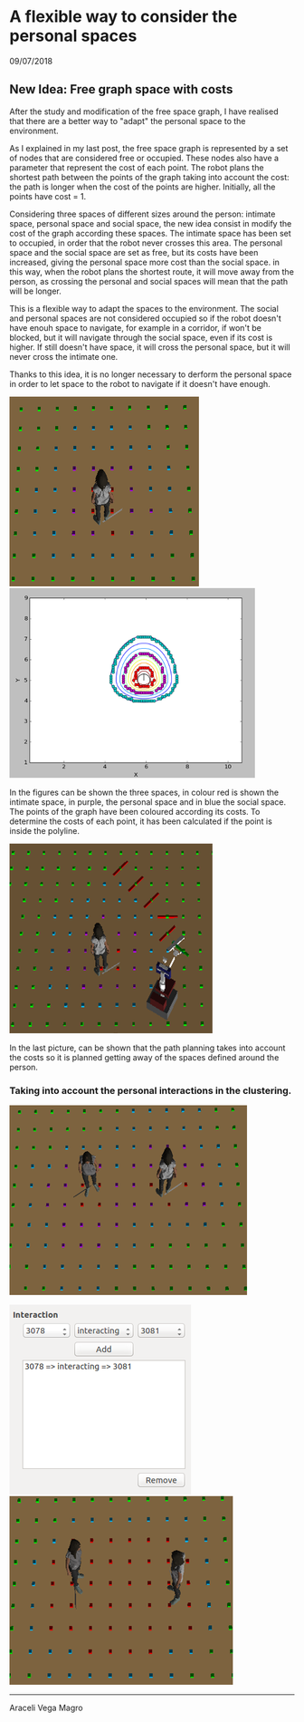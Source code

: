 # A flexible way to consider the personal spaces

09/07/2018

## New Idea: Free graph space with costs 

After the study and modification of the free space graph, I have realised that there are a better way to "adapt" the personal space to the environment.

As I explained in my last post, the free space graph is represented by a set of nodes that are considered free or occupied. These nodes also have a parameter that represent the cost of each point. The robot plans the shortest path between the points of the graph taking into account the cost: the path is longer when the cost of the points are higher. Initially, all the points have cost = 1. 

Considering three spaces of different sizes around the person: intimate space, personal space and social space, the new idea consist in modify the cost of the graph according these spaces. The intimate space has been set to occupied, in order that the robot never crosses this area. The personal space and the social space are set as free, but its costs have been increased, giving the personal space more cost than the social space. in this way, when the robot plans the shortest route, it will move away from the person, as crossing the personal and social spaces will mean that the path will be longer. 

This is a flexible way to adapt the spaces to the environment. The social and personal spaces are not considered occupied so if the robot doesn't have enouh space to navigate, for example in a corridor, if won't be blocked, but it will navigate through the social space, even if its cost is higher. If still doesn't have space, it will cross the personal space, but it will never cross the intimate one. 

Thanks to this idea, it is no longer necessary to derform the personal space in order to let space to the robot to navigate if it doesn't have enough. 
 
![New spaces in graph](pictures/post4_1.png) &nbsp; &nbsp; &nbsp; &nbsp; &nbsp;  ![New spaces](pictures/post4_2.png) 

In the figures can be shown the three spaces, in colour red is shown the intimate space, in purple, the personal space and in blue the social space. The points of the graph have been coloured according its costs. To determine the costs of each point, it has been calculated if the point is inside the polyline. 

![Path plannification](pictures/post4_6.png)

In the last picture, can be shown that the path planning takes into account the costs so it is planned getting away of the spaces defined around the person.

### Taking into account the personal interactions in the clustering.

![No interaction](pictures/post4_3.png) 

![Human interface](pictures/post4_4.png) &nbsp; &nbsp; &nbsp; &nbsp; &nbsp;  ![Interaction](pictures/post4_5.png) 

* * *
Araceli Vega Magro

